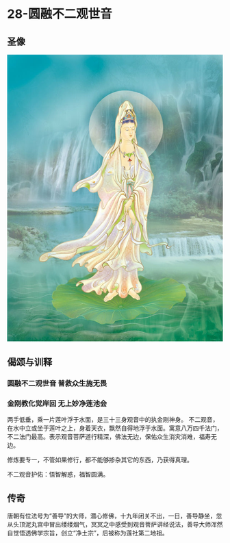 # 28-圆融不二观世音

## 圣像

![](../../.gitbook/assets/28-yuan-rong-bu-er-guan-shi-yin.jpg)

## 偈颂与训释

### 圆融不二观世音 普救众生施无畏

### 金刚教化觉岸回 无上妙净莲池会

两手低垂，乘一片莲叶浮于水面，是三十三身观音中的执金刚神身。 不二观音，在水中立或坐于莲叶之上，身着天衣，飘然自得地浮于水面。寓意八万四千法门，不二法门最高。表示观音菩萨道行精深，佛法无边，保佑众生消灾消难，福寿无边。

修炼要专一，不管如果修行，都不能够掺杂其它的东西，乃获得真理。

不二观音护佑：悟智解惑，福智圆满。

## 传奇

唐朝有位法号为“善导”的大师，潜心修佛，十九年闭关不出，一日，善导静坐，忽从头顶泥丸宫中冒出缕缕烟气，冥冥之中感受到观音菩萨讲经说法，善导大师浑然自觉悟透佛学宗旨，创立“净土宗”，后被称为莲社第二地祖。

